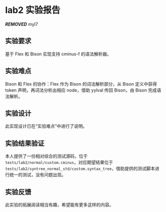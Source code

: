 # lab2 实验报告

***REMOVED*** myl7

## 实验要求

基于 Flex 和 Bison 实现支持 cminus-f 的语法解析器。

## 实验难点

Bison 和 Flex 的协作：Flex 作为 Bison 的词法解析部分，从 Bison 定义中获得 token 声明，再词法分析出相应 node，借助 yylval 传回 Bison，由 Bison 完成语法解析。

## 实验设计

此实现设计已在“实验难点”中进行了说明。

## 实验结果验证

本人提供了一份相对综合的测试源码，位于 `tests/lab2/normal/custom.cminus`，对应期望结果位于 `tests/lab2/syntree_normal_std/custom.syntax_tree`，借助提供的测试脚本进行统一的测试，没有问题出现。

## 实验反馈

此实验的拓展阅读相当有趣，希望能有更多这样的内容。
